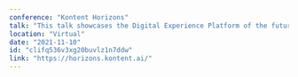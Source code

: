 ```yaml
---
conference: "Kontent Horizons"
talk: "This talk showcases the Digital Experience Platform of the future. I will outline how we used to build DXP's and what needs to change to modernize them."
location: "Virtual"
date: "2021-11-10"
id: "clifq536v3xg20buvlz1n7ddw"
link: "https://horizons.kontent.ai/"
---
```



